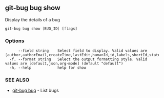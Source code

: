 ## git-bug bug show

Display the details of a bug

```
git-bug bug show [BUG_ID] [flags]
```

### Options

```
      --field string    Select field to display. Valid values are [author,authorEmail,createTime,lastEdit,humanId,id,labels,shortId,status,title,actors,participants]
  -f, --format string   Select the output formatting style. Valid values are [default,json,org-mode] (default "default")
  -h, --help            help for show
```

### SEE ALSO

* [git-bug bug](git-bug_bug.md)	 - List bugs

